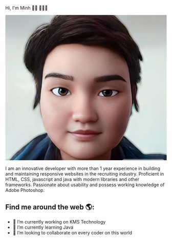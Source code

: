 Hi, I'm Minh 👋🏾 👩🏾‍💻

<img alt="avatar" src="/avatar-ai.jpg"/>

I am an innovative developer with more than 1 year experience in building and maintaining responsive websites in the recruiting industry. Proficient in HTML, CSS, javascript and java with modern libraries and other frameworks. Passionate about usability and possess working knowledge of Adobe Photoshop. 

## Find me around the web 🌎: <a href="https://github.com/SuperDMWebDev"></a>

- 🔭 I’m currently working on KMS Technology
- 🌱 I’m currently learning Java
- 👯 I’m looking to collaborate on every coder on this world

